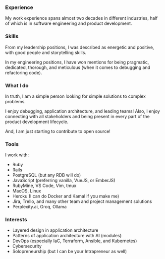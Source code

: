 ### Experience
My work experience spans almost two decades in different industries, half of which is in software engineering and product development.

### Skills
From my leadership positions, I was described as energetic and positive, with good people and storytelling skills.

In my engineering positions, I have won mentions for being pragmatic, dedicated, thorough, and meticulous (when it comes to debugging and refactoring code).

### What I do
In truth, I am a simple person looking for simple solutions to complex problems.

I enjoy debugging, application architecture, and leading teams!
Also, I enjoy connecting with all stakeholders and being present in every part of the product development lifecycle.

And, I am just starting to contribute to open source!

### Tools
I work with:
* Ruby
* Rails
* PostgreSQL (but any RDB will do)
* JavaScript (preferring vanilla, VueJS, or EmberJS)
* RubyMine, VS Code, Vim, tmux
* MacOS, Linux
* Heroku (I can do Docker and Kamal if you make me)
* Jira, Trello, and many other team and project management solutions
* Perplexity.ai, Groq, Ollama

### Interests
* Layered design in application architecture
* Patterns of application architecture with AI (modules)
* DevOps (especially IaC, Terraform, Ansible, and Kubernetes)
* Cybersecurity
* Solopreneurship (but I can be your Intrapreneur as well)
